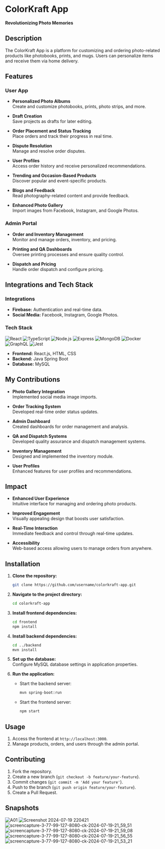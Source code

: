 # ColorKraft App

**Revolutionizing Photo Memories**

## Description

The ColorKraft App is a platform for customizing and ordering photo-related products like photobooks, prints, and mugs. Users can personalize items and receive them via home delivery.

## Features

### User App

- **Personalized Photo Albums**  
  Create and customize photobooks, prints, photo strips, and more.

- **Draft Creation**  
  Save projects as drafts for later editing.

- **Order Placement and Status Tracking**  
  Place orders and track their progress in real time.

- **Dispute Resolution**  
  Manage and resolve order disputes.

- **User Profiles**  
  Access order history and receive personalized recommendations.

- **Trending and Occasion-Based Products**  
  Discover popular and event-specific products.

- **Blogs and Feedback**  
  Read photography-related content and provide feedback.

- **Enhanced Photo Gallery**  
  Import images from Facebook, Instagram, and Google Photos.

### Admin Portal

- **Order and Inventory Management**  
  Monitor and manage orders, inventory, and pricing.

- **Printing and QA Dashboards**  
  Oversee printing processes and ensure quality control.

- **Dispatch and Pricing**  
  Handle order dispatch and configure pricing.

## Integrations and Tech Stack

### Integrations

- **Firebase:** Authentication and real-time data.
- **Social Media:** Facebook, Instagram, Google Photos.

### Tech Stack

![React](https://img.shields.io/badge/React-%2320232a.svg?style=for-the-badge&logo=react&logoColor=%2361DAFB)
![TypeScript](https://img.shields.io/badge/TypeScript-%2320232a.svg?style=for-the-badge&logo=typescript&logoColor=%2379c8ff)
![Node.js](https://img.shields.io/badge/Node.js-%2320232a.svg?style=for-the-badge&logo=node.js&logoColor=%2361DAFB)
![Express](https://img.shields.io/badge/Express-%2320232a.svg?style=for-the-badge&logo=express&logoColor=%2361DAFB)
![MongoDB](https://img.shields.io/badge/MongoDB-%2320232a.svg?style=for-the-badge&logo=mongodb&logoColor=%2347A248)
![Docker](https://img.shields.io/badge/Docker-%2320232a.svg?style=for-the-badge&logo=docker&logoColor=%2396C5F8)
![GraphQL](https://img.shields.io/badge/GraphQL-%2320232a.svg?style=for-the-badge&logo=graphql&logoColor=%E10098)
![Jest](https://img.shields.io/badge/Jest-%2320232a.svg?style=for-the-badge&logo=jest&logoColor=%E10098)


- **Frontend:** React.js, HTML, CSS
- **Backend:** Java Spring Boot
- **Database:** MySQL

## My Contributions

- **Photo Gallery Integration**  
  Implemented social media image imports.

- **Order Tracking System**  
  Developed real-time order status updates.

- **Admin Dashboard**  
  Created dashboards for order management and analysis.

- **QA and Dispatch Systems**  
  Developed quality assurance and dispatch management systems.

- **Inventory Management**  
  Designed and implemented the inventory module.

- **User Profiles**  
  Enhanced features for user profiles and recommendations.

## Impact

- **Enhanced User Experience**  
  Intuitive interface for managing and ordering photo products.

- **Improved Engagement**  
  Visually appealing design that boosts user satisfaction.

- **Real-Time Interaction**  
  Immediate feedback and control through real-time updates.

- **Accessibility**  
  Web-based access allowing users to manage orders from anywhere.

## Installation

1. **Clone the repository:**
   ```sh
   git clone https://github.com/username/colorkraft-app.git
   ```

2. **Navigate to the project directory:**
   ```sh
   cd colorkraft-app
   ```

3. **Install frontend dependencies:**
   ```sh
   cd frontend
   npm install
   ```

4. **Install backend dependencies:**
   ```sh
   cd ../backend
   mvn install
   ```

5. **Set up the database:**  
   Configure MySQL database settings in application properties.

6. **Run the application:**
   - Start the backend server:
     ```sh
     mvn spring-boot:run
     ```
   - Start the frontend server:
     ```sh
     npm start
     ```

## Usage

1. Access the frontend at `http://localhost:3000`.
2. Manage products, orders, and users through the admin portal.

## Contributing

1. Fork the repository.
2. Create a new branch (`git checkout -b feature/your-feature`).
3. Commit changes (`git commit -m 'Add your feature'`).
4. Push to the branch (`git push origin feature/your-feature`).
5. Create a Pull Request.

## Snapshots
![A01](https://github.com/user-attachments/assets/35ceb09f-eb5a-446e-bfa7-a132409beee2)
![Screenshot 2024-07-19 220421](https://github.com/user-attachments/assets/5b0277e0-ec3a-4e05-84a9-810e3d8caaf0)
![screencapture-3-77-99-127-8080-ck-2024-07-19-21_59_51](https://github.com/user-attachments/assets/175fa239-ef88-4bba-982a-8a118dd5293e)
![screencapture-3-77-99-127-8080-ck-2024-07-19-21_59_08](https://github.com/user-attachments/assets/aa1416c3-efc3-4878-807a-f8c4d8c5c36c)
![screencapture-3-77-99-127-8080-ck-2024-07-19-21_56_55](https://github.com/user-attachments/assets/97dab427-d66f-430b-887f-5ddc32523dc4)
![screencapture-3-77-99-127-8080-ck-2024-07-19-21_53_21](https://github.com/user-attachments/assets/876333ab-4949-4976-a639-da763d2d239e)

